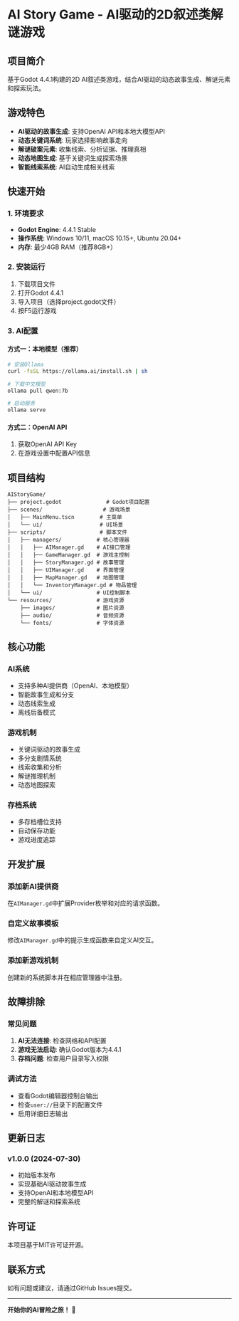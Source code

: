 # AI Story Game - AI驱动的2D叙述类解谜游戏

## 项目简介

基于Godot 4.4.1构建的2D AI叙述类游戏，结合AI驱动的动态故事生成、解谜元素和探索玩法。

## 游戏特色

- **AI驱动的故事生成**: 支持OpenAI API和本地大模型API
- **动态关键词系统**: 玩家选择影响故事走向
- **解谜破案元素**: 收集线索、分析证据、推理真相
- **动态地图生成**: 基于关键词生成探索场景
- **智能线索系统**: AI自动生成相关线索

## 快速开始

### 1. 环境要求
- **Godot Engine**: 4.4.1 Stable
- **操作系统**: Windows 10/11, macOS 10.15+, Ubuntu 20.04+
- **内存**: 最少4GB RAM（推荐8GB+）

### 2. 安装运行
1. 下载项目文件
2. 打开Godot 4.4.1
3. 导入项目（选择project.godot文件）
4. 按F5运行游戏

### 3. AI配置

#### 方式一：本地模型（推荐）
```bash
# 安装Ollama
curl -fsSL https://ollama.ai/install.sh | sh

# 下载中文模型
ollama pull qwen:7b

# 启动服务
ollama serve
```

#### 方式二：OpenAI API
1. 获取OpenAI API Key
2. 在游戏设置中配置API信息

## 项目结构

```
AIStoryGame/
├── project.godot              # Godot项目配置
├── scenes/                   # 游戏场景
│   ├── MainMenu.tscn        # 主菜单
│   └── ui/                  # UI场景
├── scripts/                 # 脚本文件
│   ├── managers/           # 核心管理器
│   │   ├── AIManager.gd    # AI接口管理
│   │   ├── GameManager.gd  # 游戏主控制
│   │   ├── StoryManager.gd # 故事管理
│   │   ├── UIManager.gd    # 界面管理
│   │   ├── MapManager.gd   # 地图管理
│   │   └── InventoryManager.gd # 物品管理
│   └── ui/                 # UI控制脚本
└── resources/              # 游戏资源
	├── images/             # 图片资源
	├── audio/              # 音频资源
	└── fonts/              # 字体资源
```

## 核心功能

### AI系统
- 支持多种AI提供商（OpenAI、本地模型）
- 智能故事生成和分支
- 动态线索生成
- 离线后备模式

### 游戏机制
- 关键词驱动的故事生成
- 多分支剧情系统
- 线索收集和分析
- 解谜推理机制
- 动态地图探索

### 存档系统
- 多存档槽位支持
- 自动保存功能
- 游戏进度追踪

## 开发扩展

### 添加新AI提供商
在`AIManager.gd`中扩展Provider枚举和对应的请求函数。

### 自定义故事模板
修改`AIManager.gd`中的提示生成函数来自定义AI交互。

### 添加新游戏机制
创建新的系统脚本并在相应管理器中注册。

## 故障排除

### 常见问题
1. **AI无法连接**: 检查网络和API配置
2. **游戏无法启动**: 确认Godot版本为4.4.1
3. **存档问题**: 检查用户目录写入权限

### 调试方法
- 查看Godot编辑器控制台输出
- 检查`user://`目录下的配置文件
- 启用详细日志输出

## 更新日志

### v1.0.0 (2024-07-30)
- 初始版本发布
- 实现基础AI驱动故事生成
- 支持OpenAI和本地模型API
- 完整的解谜和探索系统

## 许可证

本项目基于MIT许可证开源。

## 联系方式

如有问题或建议，请通过GitHub Issues提交。

---

**开始你的AI冒险之旅！** 🚀
